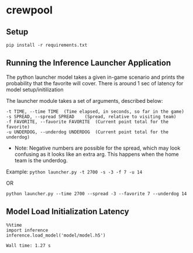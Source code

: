 # crewpool

## Setup
`pip install -r requirements.txt`

## Running the Inference Launcher Application

The python launcher model takes a given in-game scenario and prints
the probability that the favorite will cover. There is around 1 sec
of latency for model setup/initilization 

The launcher module takes a set of arguments, described below:
```
-t TIME, --time TIME  (Time elapsed, in seconds, so far in the game)
-s SPREAD, --spread SPREAD    (Spread, relative to visiting team)
-f FAVORITE, --favorite FAVORITE  (Current point total for the favorite)
-u UNDERDOG, --underdog UNDERDOG  (Current point total for the underdog)
```
* Note: Negative numbers are possible for the spread, which may look confusing as it
looks like an extra arg. This happens when the home team is the underdog. 

Example: 
`python launcher.py -t 2700 -s -3 -f 7 -u 14`

OR

`python launcher.py --time 2700 --spread -3 --favorite 7 --underdog 14`

## Model Load Initialization Latency


```
%%time
import inference
inference.load_model('model/model.h5')
```

`Wall time: 1.27 s`
